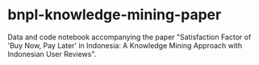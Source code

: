 # bnpl-knowledge-mining-paper
Data and code notebook accompanying the paper "Satisfaction Factor of 'Buy Now, Pay Later' in Indonesia: A Knowledge Mining Approach with Indonesian User Reviews".
